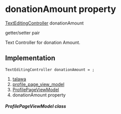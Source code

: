 
<div>

# donationAmount property

</div>


[TextEditingController](https://api.flutter.dev/flutter/widgets/TextEditingController-class.html)
donationAmount


getter/setter pair




Text Controller for donation Amount.



## Implementation

``` language-dart
TextEditingController donationAmount = ;
```







1.  [talawa](../../index.html)
2.  [profile_page_view_model](../../view_model_after_auth_view_models_profile_view_models_profile_page_view_model/)
3.  [ProfilePageViewModel](../../view_model_after_auth_view_models_profile_view_models_profile_page_view_model/ProfilePageViewModel-class.html)
4.  donationAmount property

##### ProfilePageViewModel class







